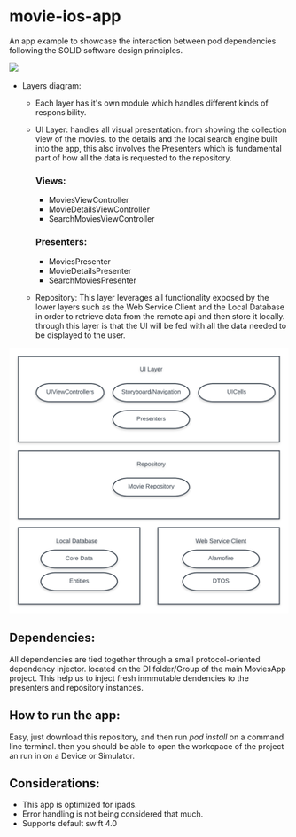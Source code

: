 # movie-ios-app

An app example to showcase the interaction between pod dependencies following the SOLID software design principles.

![](movieappvid.gif)

* Layers diagram:

  * Each layer has it's own module which handles different kinds of responsibility. 
  * UI Layer: handles all visual presentation. from showing the collection view of the movies. to the details and the local search engine built into the app, this also involves the Presenters which is fundamental part of how all the data is requested to the repository.
  
    ### Views: 
    - MoviesViewController
    - MovieDetailsViewController
    - SearchMoviesViewController
    
    ### Presenters:
    - MoviesPresenter
    - MovieDetailsPresenter
    - SearchMoviesPresenter
    
  * Repository: This layer leverages all functionality exposed by the lower layers such as the Web Service Client and the Local Database in order to retrieve data from the remote api and then store it locally. through this layer is that the UI will be fed with all the data needed to be displayed to the user.
  
  
  
![](movieapp_layer_diagram.png)

## Dependencies:
  
  All dependencies are tied together through a small protocol-oriented dependency injector. located on the DI folder/Group of the main MoviesApp project. This help us to inject fresh inmmutable dendencies to the presenters and repository instances.
  
## How to run the app:

  Easy, just download this repository, and then run _pod install_ on a command line terminal. then you should be able to open the workcpace of the project an run in on a Device or Simulator.
  
  
## Considerations:
  
  - This app is optimized for ipads.
  - Error handling is not being considered that much.
  - Supports default swift 4.0
